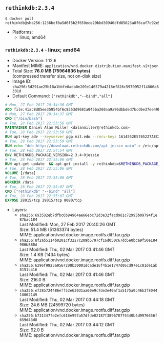 ## `rethinkdb:2.3.4`

```console
$ docker pull rethinkdb@sha256:1236bef8a5d6f5b2f650ece29bbd30940dfd85623a8f6caf7c92e59c085cf9d8
```

-	Platforms:
	-	linux; amd64

### `rethinkdb:2.3.4` - linux; amd64

-	Docker Version: 1.12.6
-	Manifest MIME: `application/vnd.docker.distribution.manifest.v2+json`
-	Total Size: **76.0 MB (75964836 bytes)**  
	(compressed transfer size, not on-disk size)
-	Image ID: `sha256:5d291ae25b18a1bbfe6ada0e209e146579a4216ef826c5970952f14866a6331d`
-	Default Command: `["rethinkdb","--bind","all"]`

```dockerfile
# Mon, 27 Feb 2017 20:34:36 GMT
ADD file:41ac8d85ee35954bf6c8353d9681a045ba260aa9a96dbbded7bcd6e37ee49bea in / 
# Mon, 27 Feb 2017 20:34:37 GMT
CMD ["/bin/bash"]
# Tue, 28 Feb 2017 22:53:56 GMT
MAINTAINER Daniel Alan Miller <dalanmiller@rethinkdb.com>
# Tue, 28 Feb 2017 22:53:58 GMT
RUN apt-key adv --keyserver pgp.mit.edu --recv-keys 1614552E5765227AEC39EFCFA7E00EF33A8F2399
# Tue, 28 Feb 2017 22:53:59 GMT
RUN echo "deb http://download.rethinkdb.com/apt jessie main" > /etc/apt/sources.list.d/rethinkdb.list
# Tue, 28 Feb 2017 22:54:54 GMT
ENV RETHINKDB_PACKAGE_VERSION=2.3.4~0jessie
# Tue, 28 Feb 2017 22:55:06 GMT
RUN apt-get update 	&& apt-get install -y rethinkdb=$RETHINKDB_PACKAGE_VERSION 	&& rm -rf /var/lib/apt/lists/*
# Tue, 28 Feb 2017 22:55:06 GMT
VOLUME [/data]
# Tue, 28 Feb 2017 22:55:06 GMT
WORKDIR /data
# Tue, 28 Feb 2017 22:55:07 GMT
CMD ["rethinkdb" "--bind" "all"]
# Tue, 28 Feb 2017 22:55:07 GMT
EXPOSE 28015/tcp 29015/tcp 8080/tcp
```

-	Layers:
	-	`sha256:693502eb7dfbc6b94964ae66ebc72d3e32facd981c72995b09794f1e87bac184`  
		Last Modified: Mon, 27 Feb 2017 20:40:26 GMT  
		Size: 51.4 MB (51363374 bytes)  
		MIME: application/vnd.docker.image.rootfs.diff.tar.gzip
	-	`sha256:8f2ab5114b0201cf3227c209b5797cf16d050c67dd5e0bca9f50e184986b880d`  
		Last Modified: Thu, 02 Mar 2017 03:41:46 GMT  
		Size: 1.4 KB (1434 bytes)  
		MIME: application/vnd.docker.image.rootfs.diff.tar.gzip
	-	`sha256:6296f9825a9567208b30001dcade16f4b1e1747d06cd97e1c81de1ab8151c416`  
		Last Modified: Thu, 02 Mar 2017 03:41:46 GMT  
		Size: 216.0 B  
		MIME: application/vnd.docker.image.rootfs.diff.tar.gzip
	-	`sha256:ef38b724486eff53e63031aa60e9c7de3e40af1a5175a0c46b3f804418062149`  
		Last Modified: Thu, 02 Mar 2017 03:44:18 GMT  
		Size: 24.6 MB (24599720 bytes)  
		MIME: application/vnd.docker.image.rootfs.diff.tar.gzip
	-	`sha256:b731347fe2efc618e997a57dfde02187f389670774440b4d9976656f659d43d8`  
		Last Modified: Thu, 02 Mar 2017 03:44:12 GMT  
		Size: 92.0 B  
		MIME: application/vnd.docker.image.rootfs.diff.tar.gzip
